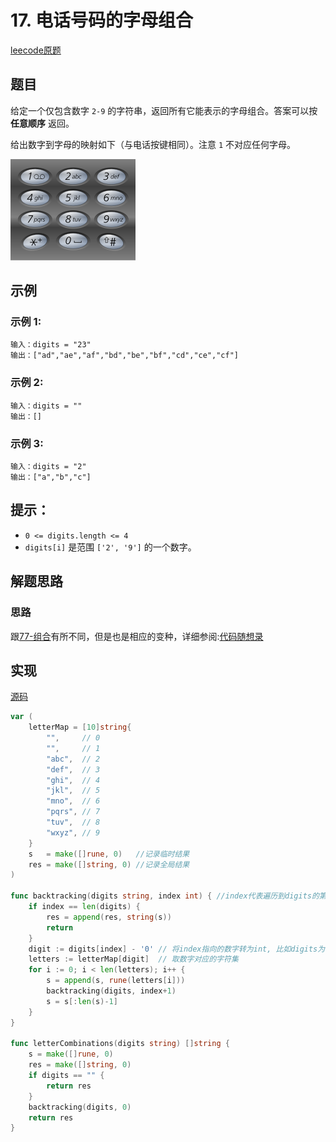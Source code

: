 
# 17. 电话号码的字母组合

[leecode原题](https://leetcode.cn/problems/letter-combinations-of-a-phone-number/)

## 题目
给定一个仅包含数字 `2-9` 的字符串，返回所有它能表示的字母组合。答案可以按 **任意顺序** 返回。

给出数字到字母的映射如下（与电话按键相同）。注意 `1` 不对应任何字母。

![](images/200px-telephone-keypad2svg.png)

## 示例

### 示例 1:

```text
输入：digits = "23"
输出：["ad","ae","af","bd","be","bf","cd","ce","cf"]
```

### 示例 2:

```text
输入：digits = ""
输出：[]
```

### 示例 3:

```text
输入：digits = "2"
输出：["a","b","c"]
```

## 提示：
- `0 <= digits.length <= 4`
- `digits[i]` 是范围 `['2', '9']` 的一个数字。

## 解题思路

### 思路

跟[77-组合](77-组合.md)有所不同，但是也是相应的变种，详细参阅:[代码随想录](https://programmercarl.com/0017.%E7%94%B5%E8%AF%9D%E5%8F%B7%E7%A0%81%E7%9A%84%E5%AD%97%E6%AF%8D%E7%BB%84%E5%90%88.html#c-%E4%BB%A3%E7%A0%81)

## 实现

[源码](./code/17-letter-combinations-of-a-phone-number/main.go)
```go
var (
	letterMap = [10]string{
		"",     // 0
		"",     // 1
		"abc",  // 2
		"def",  // 3
		"ghi",  // 4
		"jkl",  // 5
		"mno",  // 6
		"pqrs", // 7
		"tuv",  // 8
		"wxyz", // 9
	}
	s   = make([]rune, 0)   //记录临时结果
	res = make([]string, 0) //记录全局结果
)

func backtracking(digits string, index int) { //index代表遍历到digits的第几个字母，也代表深度
	if index == len(digits) {
		res = append(res, string(s))
		return
	}
	digit := digits[index] - '0' // 将index指向的数字转为int, 比如digits为"23", index为0的情况，去代表取出2对应的字符
	letters := letterMap[digit]  // 取数字对应的字符集
	for i := 0; i < len(letters); i++ {
		s = append(s, rune(letters[i]))
		backtracking(digits, index+1)
		s = s[:len(s)-1]
	}
}

func letterCombinations(digits string) []string {
	s = make([]rune, 0)
	res = make([]string, 0)
	if digits == "" {
		return res
	}
	backtracking(digits, 0)
	return res
}
```
